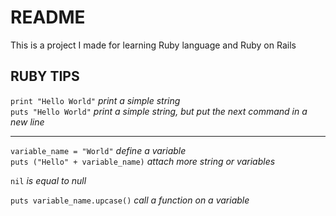# README

This is a project I made for learning Ruby language and Ruby on Rails 


## RUBY TIPS


``` print "Hello World" ```     _print a simple string_  
``` puts "Hello World" ```      _print a simple string, but put the next command in a new line_  

***

``` variable_name = "World" ```         _define a variable_  
``` puts ("Hello" + variable_name) ```   _attach more string or variables_  

``` nil ``` _is equal to null_

``` puts variable_name.upcase() ``` _call a function on a variable_



